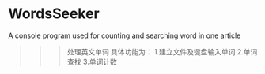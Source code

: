 # WordsSeeker
A console program used for counting and searching word in one article


>>>处理英文单词
>>>具体功能为：
            1.建立文件及键盘输入单词
            2.单词查找
            3.单词计数
